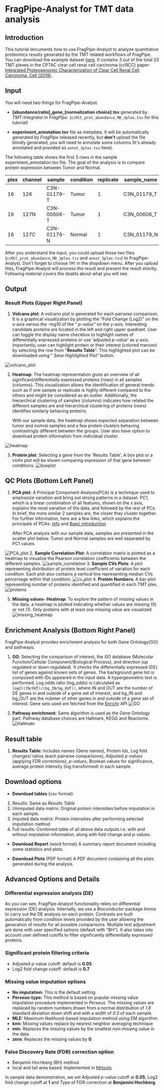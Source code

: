 # FragPipe-Analyst for TMT data analysis

## Introduction
This tutorial documents how to use FragPipe-Analyst to analyze quantitative proteomics results generated by the TMT related workflows of FragPipe. You can download the example dataset [here](https://drive.google.com/drive/folders/1yQKopkN4CGlRxwEQHOzv6ueAkNbhcydV?usp=sharing). It contains 3 out of the total 23 TMT plexes in the CPTAC clear cell renal cell carcinoma (ccRCC) paper:
[Integrated Proteogenomic Characterization of Clear Cell Renal Cell Carcinoma, Cell (2019)](https://www.sciencedirect.com/science/article/pii/S0092867419311237?via%3Dihub).

## Input

You will need two things for FragPipe-Analyst.

-  **[abundance/ratio]\_gene_[normalization choice].tsv** generated by *TMT-Integrator* in *FragPipe*. (`ccRCC_prot_abundance_MD_3plex.tsv` for this tutorial)

- **experiment_annotation.tsv** file as metadata. It will be automatically generated by *FragPipe* released recently, but **don't** upload the file blindly generated, you will need to annotate some columns (It's already annotated and provided as `annot_3plex.tsv` here).

The following table shows the first 3 rows in the sample experiment_annotation.tsv file. The goal of the analysis is to compare protein expression between Tumor and Normal. 

plex | channel | sample|condition    | replicate |sample_name  |
-----|---------| ------------| ------| ----------|-------------|
16   |126      | C3N-01179-T | Tumor | 1| C3N_01179_T |
16   |127N     | C3N-00606-T | Tumor | 1| C3N_00606_T |
16   |127C     | C3N-01179-N | Normal| 1| C3N_01179_N |


After you understand the input, you could upload those two files (`ccRCC_prot_abundance_MD_3plex.tsv` and `annot_3plex.tsv`) to FragPipe-Analyst. Don't forget to choose `TMT` in the dropdown menu. After you upload files, FragPipe-Analyst will process the result and present the result shortly. Following material covers the deatils about what you will see.

## Output

### Result Plots (Upper Right Panel)
1.  **Volcano plot**: A volcano plot is generated for each pairwise
    comparison. It is a graphical visualization by plotting the “Fold
    Change (Log2)” on the x-axis versus the –log10 of the “ *p-value*”
    on the y-axis. Interesting candidate proteins are located in the
    left and right upper quadrant. User can toggle the display name
    checkbox to highlight names of differentially expressed proteins or
    use 'adjusted *p-value*' as y-axis. Importantly, user can highlight
    protein or their interest (colored maroon) by selecting the row from
    "**Results Table**". This highlighted plot can be downloaded
    using " *Save Highlighted Plot*" button.

![volcano\_plot](volcano_label.png)

2.  **Heatmap**: The heatmap representation gives an overview of all
    significant/differentially expressed proteins (rows) in all samples (columns). This visualization allows the identification of general trends such as if one sample or replicate is highly different compared to the others and might be considered as an outlier. Additionally, the hierarchical clustering of samples (columns) indicates how related the different samples are and hierarchical clustering of proteins (rows) identifies similarly behaving proteins.
    
    With our sample data, the heatmap shows expected separation between tumor and nomral samples and a few protein clusters behaving contrastingly different between the groups. User also have option to download protein information from individual cluster.

![heatmap](heatmap.png)

3. **Protein plot**: Selecting a gene from the 'Results Table', A box plot or a violin plot will be shown comparing expression of that gene between conditions. 
![boxplot](boxplot.png)

## QC Plots (Bottom Left Panel)
1. **PCA plot**: A Principal Component Analysis(PCA) is a technique
    used to emphasize variation and bring out strong patterns in a
    dataset. PC1, which is a linear combination of all features, shown on the x axis,  explains the most variation of the data, and followed by the rest of PCs. In brief, the more similar 2 samples are, the closer they cluster together. For further information, here are a few links, which explains the principals of PCAs: [Info](ttp://ordination.okstate.edu/PCA.htm) and [Basic
    introduction](http://setosa.io/ev/principal-component-analysis/)


    After PCA analysis with our sample data, samples are presented in the scatter plot below. Tumor and Normal samples are well separated by PC1 values. 
    
![PCA\_plot](PCA_condition.png)
2. **Sample Correlation Plot**: A correlation matrix is plotted as a
    heatmap to visualize the Pearson correlation coefficients between
    the different samples.
![sample_correlation](sample_correlation.png)
3. **Sample CVs Plots**: A plot representing distribution of protein level coefficient of variation for each condition. Each plot also contains a vertical line representing median CVs percentage within that condition. ![cv\_plot](CV.png)
4. **Protein Numbers**: A bar-plot representing number of proteins
    identified and quantified in each TMT plex.
![proteins](protein_number.png)

5. **Missing values- Heatmap**: To explore the pattern of missing
    values in the data, a heatmap is plotted indicating whether values
    are missing (0) or not (1). Only proteins with at least one missing
    value are visualized. 
![missing\_heatmap](missing_value.png)

## Enrichment Analysis (Bottom Right Panel)

FragPipe-Analyst provides enrichment analysis for both Gene Ontology(GO) and pathways.

1. **GO**: Selecting the comparison of interest, the GO database (Molecular Function/Cellular Component/Biological Process), and direction (up regulated or down regulated). It checks the differentially expressed (DE) list of genes against known sets of genes. The background gene list is composed with IDs appeared in the input data. A hypergeometric test is performed. Log odds ratio (log_odds) is calculated as `log2((IN/OUT)/(bg_IN/bg_OUT))`, where IN and OUT are the number of DE genes in and outside of a gene set of interest, and bg_IN and bg_OUT are the nubmer of other genes in and outside of a gene set of interest. Gene sets used are fetched from the [Enrichr](https://maayanlab.cloud/Enrichr/) API
![GO](GO_term.png)

1. **Pathway enrichment**: Same algorithm is used as the Gene Ontology part. Pathway database choices are Hallmark, KEGG and Reactome. ![Hallmakr](hallmark.png)

## Result table

1.  **Results Table:** Includes names (Gene names), Protein Ids, Log
    fold changes/ ratios (each pairwise comparisons), Adjusted
    *p-values* (applying FDR corrections), *p-values*, Boolean values
    for significance, average protein intensity (log transformed) in
    each sample.

## Download options

-   **Download tables** (csv format)

1.  Results: Same as *Results Table*
2.  Unimputed data matrix: Original protein intensities before
    imputation in each sample.
3.  Imputed data matrix: Protein intensities after performing selected
    imputation method
4.  Full results: Combined table of all above data outputs i.e. with and
    without imputation information, along with fold change and p-values.

-   **Download Report** (word format) A summary report document
    including some statistics and plots.

-   **Download Plots** (PDF format) A PDF document containing all the
    plots generated during the analysis.

## Advanced Options and Details

### Differential expression analysis (DE)
As you can see, FragPipe-Analyst functionality relies on differential expression (DE) analysis. Internally, we use a *Bioconductor* package *limma* to carry out the DE analysis on each protein. Contrasts are built automatically from condition levels provided by the user allowing the generation of results for all possible comparisons. Multiple test adjustment are done with user specified options (default with "BH"). It also takes into account user defined cutoffs to filter significantly differentially expressed proteins.

### Significant protein filtering criteria

-   Adjusted p-value cutoff: default is **0.05**
-   Log2 fold change cutoff: default is **0.7**

### Missing value imputation options

-   **No imputation:** This is the default setting.
-   **Perseus-type:** This method is based on popular missing value
    imputation procedure implemented in *Perseus*. The missing values are replaced by random numbers drawn from a normal distribution of *1.8* standard deviation down shift and with a
    width of *0.3* of each sample.
-   **MLE:** Maximum likelihood-based imputation method using EM algorithm. 
-   **knn:** Missing values replace by nearest neighbor averaging technique
-   **min:** Replaces the missing values by the smallest non-missing value in the data.
-   **zero:** Replaces the missing values by **0**.

### False Discovery Rate (FDR) correction option
-   Benjamin Hochberg (BH) method
-   local and tail area based: Implemented in [fdrtools](https://strimmerlab.github.io/software/fdrtool/index.html)


In sample data demonstration, we set Adjusted p-value cutoff at **0.05**, Log2 fold change cutoff at **1** and Type of FDR correction at **Benjamini Hochberg**. 
